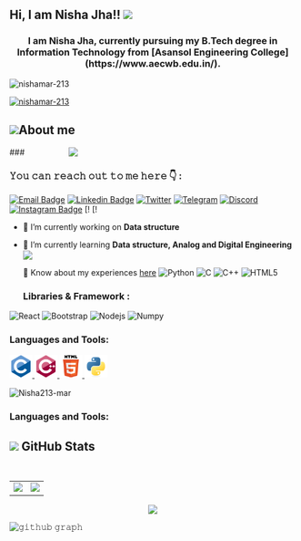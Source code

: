 ## Hi, I am Nisha Jha!! <img src="https://raw.githubusercontent.com/thepranaygupta/thepranaygupta/main/src/wave.gif" width="30px">
<h3 align="center"> I am Nisha Jha, currently pursuing my B.Tech degree in Information Technology from [Asansol Engineering College](https://www.aecwb.edu.in/).</h3>

<p align="left"> <img src="https://komarev.com/ghpvc/?username=nishamar-213&label=Profile%20views&color=0e75b6&style=flat" alt="nishamar-213" /> </p>

<p align="left"> <a href="https://github.com/ryo-ma/github-profile-trophy"><img src="https://github-profile-trophy.vercel.app/?username=nishamar-213" alt="nishamar-213" /></a> </p>
<h2><img src="https://github.com/M0nica/M0nica/blob/main/octomonica/m0nica-octocat-rotating.gif?raw=true" width="70"><b>About me</b></h2>
<img align='right' src="https://raw.githubusercontent.com/urbanisierung/urbanisierung/master/that-was-more-work-than-i-thought.svg?raw=true" width="400">
### <h3 align="left">𝚈𝚘𝚞 𝚌𝚊𝚗 𝚛𝚎𝚊𝚌𝚑 𝚘𝚞𝚝 𝚝𝚘 𝚖𝚎 𝚑𝚎𝚛𝚎 👇 :   </h3>
<p align="left">
  


[![Email Badge](https://img.shields.io/badge/-Email-c14438?style=flat-square&logo=Gmail&logoColor=white&link=mailto:kumarinidhimain@gmail.com)](mailto:Nishajha828207.com)
[![Linkedin Badge](https://img.shields.io/badge/-LinkedIn-blue?style=flat-square&logo=Linkedin&logoColor=white&link=https://www.linkedin.com/in/nidhi-singh04/)](https://www.linkedin.com/in/nisha-jha-b33248206/)
[![Twitter](https://img.shields.io/badge/Twitter-1DA1F2?style=flat-square&logo=twitter&logoColor=white)](https://twitter.com/NishaJh60593601)
[![Telegram](https://img.shields.io/badge/-Telegram-blue?style=flat-square&logo=Telegram&logoColor=white)](https://telegr.am/index)
[![Discord](https://img.shields.io/badge/-Discord-7289DA?style=flat-square&logo=discord&logoColor=white)](https://support.discord.com/hc/en-us/community/posts/360056220432-Login)
[![Instagram Badge](https://img.shields.io/badge/-Instagram-purple?style=flat-square&logo=instagram&logoColor=white&link=https://instagram.com/)](https://instagram.com/) [!  [!
- 🔭 I’m currently working on **Data structure**

- 🌱 I’m currently learning **Data structure, Analog and Digital Engineering**
  <img align="center" src="https://github-readme-stats.vercel.app/api/<CARD_TYPE>/?username=<Nisha Jha>&theme=<THEME_NAME>" />
  
  📄 Know about my experiences [here](https://www.linkedin.com/in/nisha-jha-b33248206/) 
![Python](https://img.shields.io/badge/-Python-black?style=flat-square&logo=Python)
![C](https://img.shields.io/badge/-C-00599C?style=flat-square&logo=c)
![C++](https://img.shields.io/badge/-C++-00599C?style=flat-square&logo=cplusplus)
![HTML5](https://img.shields.io/badge/-HTML5-E34F26?style=flat-square&logo=html5&logoColor=white)
  
  ### Libraries & Framework :

![React](https://img.shields.io/badge/-React-black?style=flat-square&logo=react)
![Bootstrap](https://img.shields.io/badge/-Bootstrap-563D7C?style=flat-square&logo=bootstrap)
![Nodejs](https://img.shields.io/badge/-Nodejs-black?style=flat-square&logo=Node.js)
![Numpy](https://img.shields.io/badge/Numpy%20-%23013243.svg?logo=numpy&style=flat-square&logoColor=white)





<h3 align="left">Languages and Tools:</h3>
<p align="left"> <a href="https://www.cprogramming.com/" target="_blank"> <img src="https://raw.githubusercontent.com/devicons/devicon/master/icons/c/c-original.svg" alt="c" width="40" height="40"/> </a> <a href="https://www.w3schools.com/cpp/" target="_blank"> <img src="https://raw.githubusercontent.com/devicons/devicon/master/icons/cplusplus/cplusplus-original.svg" alt="cplusplus" width="40" height="40"/> </a> <a href="https://www.w3.org/html/" target="_blank"> <img src="https://raw.githubusercontent.com/devicons/devicon/master/icons/html5/html5-original-wordmark.svg" alt="html5" width="40" height="40"/> </a> <a href="https://www.python.org" target="_blank"> <img src="https://raw.githubusercontent.com/devicons/devicon/master/icons/python/python-original.svg" alt="python" width="40" height="40"/> </a> </p>

<p><img align="center" src="https://github-readme-stats.vercel.app/api/top-langs?username=nishamar-213&show_icons=true&locale=en&layout=compact" alt="Nisha213-mar" /></p>
<h3 align="left"><b>Languages and Tools:</b></h3>
<h2><img src="https://media.giphy.com/media/gJnjM552Kz2uUQvJEf/giphy.gif" width="40"> <b>GitHub Stats</b></h2>

<br/>

<table>

<td>
  
<img src="https://github-readme-stats.vercel.app/api?username=Nisha213-mar&include_all_commits=true&count_private=true&show_icons=true&line_height=20&theme=synthwave"/>
<td><img src="https://github-readme-stats.vercel.app/api/top-langs?username=Nisha213-mar&show_icons=true&locale=en&layout=compact&theme=blue-green" />
</td>

</table>
<p align="center">
<img align="center" src="https://github-readme-streak-stats.herokuapp.com/?user=Nisha213-mar&theme=blue-green" />
</p>

![𝚐𝚒𝚝𝚑𝚞𝚋 𝚐𝚛𝚊𝚙𝚑](https://activity-graph.herokuapp.com/graph?username=Nisha213-mar&theme=react-dark&hide_border=github_dark)



